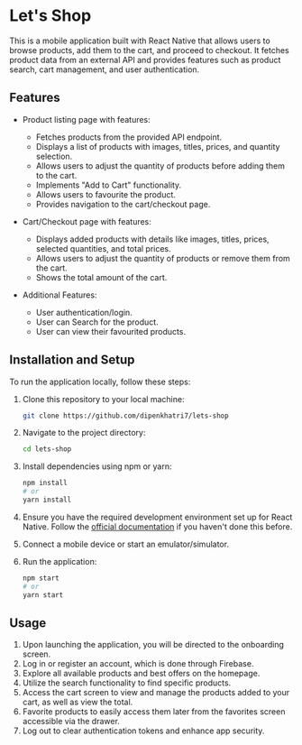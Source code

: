 # Let's Shop

This is a mobile application built with React Native that allows users to browse products, add them to the cart, and proceed to checkout. It fetches product data from an external API and provides features such as product search, cart management, and user authentication.

## Features

- Product listing page with features:
  - Fetches products from the provided API endpoint.
  - Displays a list of products with images, titles, prices, and quantity selection.
  - Allows users to adjust the quantity of products before adding them to the cart.
  - Implements "Add to Cart" functionality.
  - Allows users to favourite the product. 
  - Provides navigation to the cart/checkout page.

- Cart/Checkout page with features:
  - Displays added products with details like images, titles, prices, selected quantities, and total prices.
  - Allows users to adjust the quantity of products or remove them from the cart.
  - Shows the total amount of the cart.

- Additional Features:
  - User authentication/login.
  - User can Search for the product.
  - User can view their favourited products.
 
## Installation and Setup

To run the application locally, follow these steps:

1. Clone this repository to your local machine:

   ```bash
   git clone https://github.com/dipenkhatri7/lets-shop

2. Navigate to the project directory:

   ```bash
   cd lets-shop
   
3. Install dependencies using npm or yarn:
   ```bash
   npm install
   # or
   yarn install
4. Ensure you have the required development environment set up for React Native. Follow the [official documentation](https://reactnative.dev/docs/getting-started) if you haven't done this before.
5. Connect a mobile device or start an emulator/simulator.
6. Run the application:
    ```bash
    npm start
    # or
    yarn start

## Usage

1. Upon launching the application, you will be directed to the onboarding screen.
2. Log in or register an account, which is done through Firebase.
3. Explore all available products and best offers on the homepage.
4. Utilize the search functionality to find specific products.
5. Access the cart screen to view and manage the products added to your cart, as well as view the total.
6. Favorite products to easily access them later from the favorites screen accessible via the drawer.
7. Log out to clear authentication tokens and enhance app security.
